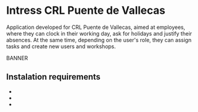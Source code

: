 # Intress CRL Puente de Vallecas
<p>Application developed for CRL Puente de Vallecas, aimed at employees, where they can clock in their working day, ask for holidays and justify their absences. At the same time, depending on the user's role, they can assign tasks and create new users and workshops.</p>
<p>BANNER</p>
<h2>Instalation requirements</h2>
<ul>
<li></li>
<li></li>
<li></li>
</ul>
